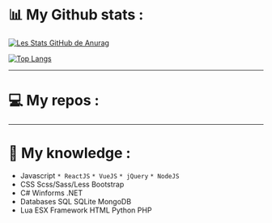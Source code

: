 # 📊 My Github stats :

[![Les Stats GitHub de Anurag](https://github-readme-stats.vercel.app/api?username=YannisBnb&show_icons=true&theme=github_dark)](https://github.com/anuraghazra/github-readme-stats)

[![Top Langs](https://github-readme-stats.vercel.app/api/top-langs/?username=YannisBnb&theme=github_dark)](https://github.com/anuraghazra/github-readme-stats)

----------------

# 💻 My repos :

----------------

# 💼 My knowledge :

* Javascript
`* ReactJS`
`* VueJS`
`* jQuery`
`* NodeJS`
* CSS
Scss/Sass/Less
Bootstrap
* C#
Winforms
.NET
* Databases
SQL
SQLite
MongoDB
* Lua
ESX Framework
HTML
Python
PHP
